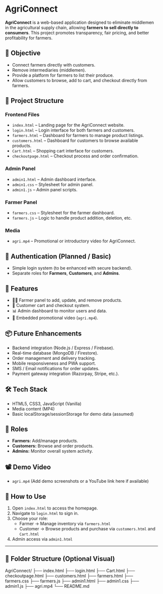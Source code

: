 # AgriConnect

**AgriConnect** is a web-based application designed to eliminate middlemen in the agricultural supply chain, allowing **farmers to sell directly to consumers**. This project promotes transparency, fair pricing, and better profitability for farmers.

## 🌾 Objective

- Connect farmers directly with customers.
- Remove intermediaries (middlemen).
- Provide a platform for farmers to list their produce.
- Allow customers to browse, add to cart, and checkout directly from farmers.

## 📁 Project Structure

### Frontend Files

- `index.html` – Landing page for the AgriConnect website.
- `login.html` – Login interface for both farmers and customers.
- `farmers.html` – Dashboard for farmers to manage product listings.
- `customers.html` – Dashboard for customers to browse available products.
- `Cart.html` – Shopping cart interface for customers.
- `checkoutpage.html` – Checkout process and order confirmation.

### Admin Panel

- `admin1.html` – Admin dashboard interface.
- `admin1.css` – Stylesheet for admin panel.
- `admin1.js` – Admin panel scripts.

### Farmer Panel

- `farmers.css` – Stylesheet for the farmer dashboard.
- `farmers.js` – Logic to handle product addition, deletion, etc.

### Media

- `agri.mp4` – Promotional or introductory video for AgriConnect.

## 🔐 Authentication (Planned / Basic)

- Simple login system (to be enhanced with secure backend).
- Separate roles for **Farmers**, **Customers**, and **Admins**.

## 🚀 Features

- 🧑‍🌾 Farmer panel to add, update, and remove products.
- 🛒 Customer cart and checkout system.
- 📊 Admin dashboard to monitor users and data.
- 🎥 Embedded promotional video (`agri.mp4`).

## 📦 Future Enhancements

- Backend integration (Node.js / Express / Firebase).
- Real-time database (MongoDB / Firestore).
- Order management and delivery tracking.
- Mobile responsiveness and PWA support.
- SMS / Email notifications for order updates.
- Payment gateway integration (Razorpay, Stripe, etc.).

## 🛠️ Tech Stack

- HTML5, CSS3, JavaScript (Vanilla)
- Media content (MP4)
- Basic localStorage/sessionStorage for demo data (assumed)

## 👥 Roles

- **Farmers:** Add/manage products.
- **Customers:** Browse and order products.
- **Admins:** Monitor overall system activity.

## 📽️ Demo Video

- `agri.mp4` (Add demo screenshots or a YouTube link here if available)

## 📌 How to Use

1. Open `index.html` to access the homepage.
2. Navigate to `login.html` to sign in.
3. Choose your role:
   - Farmer → Manage inventory via `farmers.html`
   - Customer → Browse products and purchase via `customers.html` and `Cart.html`
4. Admin access via `admin1.html`

---

## 📂 Folder Structure (Optional Visual)

AgriConnect/
├── index.html
├── login.html
├── Cart.html
├── checkoutpage.html
├── customers.html
├── farmers.html
├── farmers.css
├── farmers.js
├── admin1.html
├── admin1.css
├── admin1.js
├── agri.mp4
└── README.md
